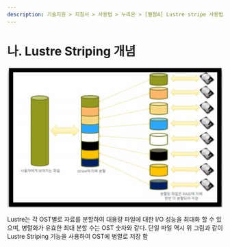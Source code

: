 ```yaml
---
description: 기술지원 > 지침서 > 사용법 > 누리온 > [별첨4] Lustre stripe 사용법 > 나. Lustre Striping 개념
---
```


# 나. Lustre Striping 개념

![](<../../../../.gitbook/assets/Lustre Striping 개념.png>)

Lustre는 각 OST별로 자료를 분할하여 대용량 파일에 대한 I/O 성능을 최대화 할 수 있으며, 병렬화가 유효한 최대 분할 수는 OST 숫자와 같다. 단일 파일 역시 위 그림과 같이 Lustre Striping 기능을 사용하여 OST에 병렬로 저장 함

